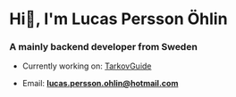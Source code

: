 <h1 align="left">Hi👋, I'm Lucas Persson Öhlin</h1>
<h3 align="left">A mainly backend developer from Sweden</h3>

- Currently working on: [TarkovGuide](https://tarkovguide.net/)

- Email: **lucas.persson.ohlin@hotmail.com**


<p align="left">
</p>

